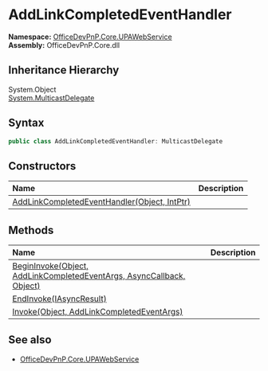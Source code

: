 # AddLinkCompletedEventHandler
  

**Namespace:** [OfficeDevPnP.Core.UPAWebService](OfficeDevPnP.Core.UPAWebService.md)  
**Assembly:** OfficeDevPnP.Core.dll  
## Inheritance Hierarchy
System.Object  
  [System.MulticastDelegate](System.MulticastDelegate.md) 
## Syntax
```C#
public class AddLinkCompletedEventHandler: MulticastDelegate
```
## Constructors
|**Name**|**Description**|
|:-----|:-----|
| [AddLinkCompletedEventHandler(Object, IntPtr)](OfficeDevPnP.Core.UPAWebService.AddLinkCompletedEventHandler.ctor1.md) | 
## Methods
|**Name**|**Description**|
|:-----|:-----|
| [BeginInvoke(Object, AddLinkCompletedEventArgs, AsyncCallback, Object)](OfficeDevPnP.Core.UPAWebService.AddLinkCompletedEventHandler.ee952869.md) | 
| [EndInvoke(IAsyncResult)](OfficeDevPnP.Core.UPAWebService.AddLinkCompletedEventHandler.c9867657.md) | 
| [Invoke(Object, AddLinkCompletedEventArgs)](OfficeDevPnP.Core.UPAWebService.AddLinkCompletedEventHandler.b418b757.md) | 
## See also
- [OfficeDevPnP.Core.UPAWebService](OfficeDevPnP.Core.UPAWebService.md)
